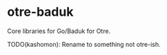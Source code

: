 otre-baduk
==========

Core libraries for Go/Baduk for Otre.

TODO(kashomon): Rename to something not otre-ish.
